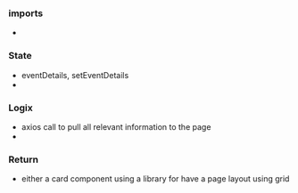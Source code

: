### imports
- 

### State
- eventDetails, setEventDetails
- 


### Logix
- axios call to pull all relevant information to the page
- 

### Return
- either a card component using a library for have a page layout using grid

    